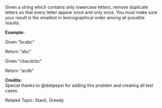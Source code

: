 Given a string which contains only lowercase letters, remove duplicate letters so that every letter appear once and only once. You must make sure your result is the smallest in lexicographical order among all possible results.

**Example:**

Given "bcabc"

Return "abc"

Given "cbacdcbc"

Return "acdb"

**Credits:**  
Special thanks to @dietpepsi for adding this problem and creating all test cases.

Related Topic: Stack, Greedy
